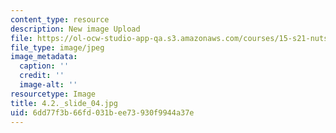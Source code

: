 ```yaml
---
content_type: resource
description: New image Upload
file: https://ol-ocw-studio-app-qa.s3.amazonaws.com/courses/15-s21-nuts-and-bolts-of-business-plans-january-iap-2014/6dd77f3b66fd031bee73930f9944a37e_4.2._slide_04.jpg
file_type: image/jpeg
image_metadata:
  caption: ''
  credit: ''
  image-alt: ''
resourcetype: Image
title: 4.2._slide_04.jpg
uid: 6dd77f3b-66fd-031b-ee73-930f9944a37e
---
```

